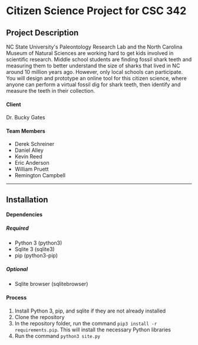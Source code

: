 # Citizen Science Project for CSC 342

## Project Description

NC State University's Paleontology Research Lab and the North Carolina Museum of Natural Sciences are working hard to get kids involved in scientific research. Middle school students are finding fossil shark teeth and measuring them to better understand the size of sharks that lived in NC around 10 million years ago. However, only local schools can participate. You will design and prototype an online tool for this citizen science, where anyone can perform a virtual fossil dig for shark teeth, then identify and measure the teeth in their collection.
 
#### Client

Dr. Bucky Gates

#### Team Members

* Derek Schreiner
* Daniel Alley
* Kevin Reed
* Eric Anderson
* William Pruett
* Remington Campbell

--------------------------------------------------

## Installation

#### Dependencies

##### Required

* Python 3   (python3)
* Sqlite 3   (sqlite3)
* pip   (python3-pip)

##### Optional

* Sqlite browser   (sqlitebrowser)

#### Process

1. Install Python 3, pip, and sqlite if they are not already installed
2. Clone the repository
3. In the repository folder, run the command ```pip3 install -r requirements.pip```.  This will install the necessary Python libraries
4. Run the command ```python3 site.py```